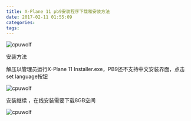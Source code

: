 ```yaml
---
title: X-Plane 11 pb9安装程序下载和安装方法
date: 2017-02-11 01:55:09
categories:
tags:
---
```



![cpuwolf](/images/data/attachment/201702/11/095503ytmlsunn12uya4au.jpg)


安装方法

解压以管理员运行X-Plane 11 Installer.exe，PB9还不支持中文安装界面，点击set language按钮

![cpuwolf](/images/data/attachment/201702/11/095742i2xjxgc00ao000o8.jpg)


安装继续 ，在线安装需要下载8GB空间


![cpuwolf](/images/data/attachment/201702/11/100049h9qmhrrqk0rwarv9.jpg)

